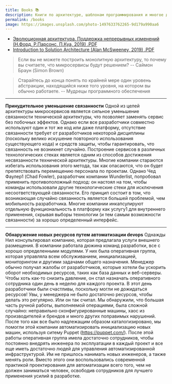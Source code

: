 ```yaml
---
title: Books 📚
description: Книги по архитектуре, шаблонам программирования и многое другое...
permalink: /books
image: https://images.unsplash.com/photo-1497633762265-9d179a990aa6
---
```


- [Эволюционная архитектура. Поддержка непрерывных изменений (Н.Форд, Р.Парсонс, П.Куа, 2019) .PDF](https://drive.google.com/file/d/1wrxpxM0A2rOxthLGA-DRExCXuYzNbqDU/view?usp=sharing)
- [Introduction to Solution Architecture (Alan McSweeney, 2019) .PDF](https://drive.google.com/file/d/1n9B1qxWRaC53ECs6IGRPNSfai2YSaruk/view?usp=sharing)

> Если вы не можете построить монолитную архитектуру, то почему вы считаете, что микросервисы будут решением?
> -- Саймон Браун (Simon Brown)

> Старайтесь до конца понять по крайней мере один уровень абстракции, находящийся ниже того уровня, на котором вы обычно
> работаете.
> -- Мудрецы программного обеспечения

---

**Принудительное уменьшение связанности**
Одной из целей архитектуры микросервисов является сильное уменьшение связанности технической архитектуры, что позволяет
заменять сервис без побочных эффектов. Однако если все разработчики совместно используют один и тот же код или даже
платформу, отсутствие связанности требует от разработчиков некоторой дисциплины (поскольку велико искушение повторного
использования существующего кода) и средств защиты, чтобы гарантировать, что связанность не возникнет случайно.
Построение сервисов в различных технологических стеках является одним из способов достижения несвязанности технической
архитектуры. Многие компании стараются избегать использования этого метода, так как опасаются, что он будет
препятствовать перемещению персонала по проектам. Однако Чед Фаулер1 (Chad Fowler), разработчик компании Wunderlist,
попробовал применить противоположный подход: он настоял на том, чтобы команды использовали другие технологические стеки
для исключения несоответствующей связанности. Его принцип состоит в том, что возникающая случайно связанность является
большей проблемой, чем мобильность разработчика.
Многие компании инкапсулируют отдельную функциональность в платформу как услугу1 для внутреннего применения, скрывая
выборы технологии (и тем самым возможности связанности) за хорошо определенный интерфейс.


---

**Обнаружение новых ресурсов путем автоматизации devops**
Однажды Нил консультировал компанию, которая предлагала услуги внешнего размещения. В компании работала дюжина команд
разработки, все с хорошо определенными модулями. У них была оперативная группа, которая управляла всем обслуживанием,
инициализацией, мониторингом и другими задачами общего назначения. Менеджер обычно получал жалобы от разработчиков,
которые хотели бы ускорить оборот необходимых ресурсов, таких как база данных и веб-серверы. Чтобы хоть как-то снизить
давление, он стал назначать оперативного сотрудника один день в неделю для каждого проекта. В этот день разработчики
были счастливы, поскольку могли не дожидаться ресурсов! Увы, у менеджера не было достаточно ресурсов, чтобы делать это
регулярно.
Или он так считал. Мы обнаружили, что большая часть ручной работы, выполняемой операциями, была сложной случайно:
неправильно сконфигурированные машины, хаос из производителей и брендов и много других поправимых нарушений. После того
как все было надлежащим образом каталогизировано, мы помогли этой компании автоматизировать инициализацию новых машин,
используя ситему Puppet (https://puppet.com/). После этой работы оперативная группа имела достаточно сотрудников, чтобы
постоянно внедрять инженера по эксплуатации в каждый проект и все еще иметь достаточно людей для управления
автоматизированной инфраструктурой.
Им не пришлось нанимать новых инженеров, а также менять роли. Вместо этого они воспользовались современной практикой
проектирования для автоматизации всего того, чем не должен заниматься человек, освободив сотрудников для лучшего
применения усилий в разработке.
